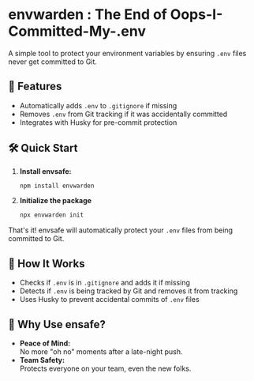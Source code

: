 # envwarden : The End of Oops-I-Committed-My-.env

A simple tool to protect your environment variables by ensuring `.env` files never get committed to Git.

## 🚀 Features

- Automatically adds `.env` to `.gitignore` if missing
- Removes `.env` from Git tracking if it was accidentally committed
- Integrates with Husky for pre-commit protection

## 🛠️ Quick Start

1. **Install envsafe:**
    ```bash
    npm install envwarden
    ```

2. **Initialize the package**
    ```bash
    npx envwarden init
    ```

That's it! envsafe will automatically protect your `.env` files from being committed to Git.

## 🧩 How It Works

- Checks if `.env` is in `.gitignore` and adds it if missing
- Detects if `.env` is being tracked by Git and removes it from tracking
- Uses Husky to prevent accidental commits of `.env` files


## 🤔 Why Use ensafe?

- **Peace of Mind:**  
  No more "oh no" moments after a late-night push.
- **Team Safety:**  
  Protects everyone on your team, even the new folks.


